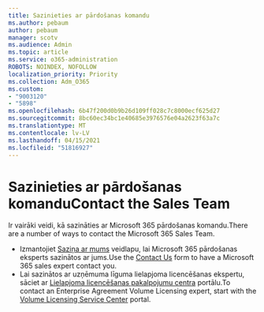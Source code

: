 ```yaml
---
title: Sazinieties ar pārdošanas komandu
ms.author: pebaum
author: pebaum
manager: scotv
ms.audience: Admin
ms.topic: article
ms.service: o365-administration
ROBOTS: NOINDEX, NOFOLLOW
localization_priority: Priority
ms.collection: Adm_O365
ms.custom:
- "9003120"
- "5898"
ms.openlocfilehash: 6b47f200d0b9b26d109ff028c7c8000ecf625d27
ms.sourcegitcommit: 8bc60ec34bc1e40685e3976576e04a2623f63a7c
ms.translationtype: MT
ms.contentlocale: lv-LV
ms.lasthandoff: 04/15/2021
ms.locfileid: "51816927"
---
```

# <a name="contact-the-sales-team"></a><span data-ttu-id="76162-102">Sazinieties ar pārdošanas komandu</span><span class="sxs-lookup"><span data-stu-id="76162-102">Contact the Sales Team</span></span>

<span data-ttu-id="76162-103">Ir vairāki veidi, kā sazināties ar Microsoft 365 pārdošanas komandu.</span><span class="sxs-lookup"><span data-stu-id="76162-103">There are a number of ways to contact the Microsoft 365 Sales Team.</span></span>

- <span data-ttu-id="76162-104">Izmantojiet  [Saziņa ar mums](https://go.microsoft.com/fwlink/p/?LinkId=518644&clcid=0x0409) veidlapu, lai Microsoft 365 pārdošanas eksperts sazinātos ar jums.</span><span class="sxs-lookup"><span data-stu-id="76162-104">Use the  [Contact Us](https://go.microsoft.com/fwlink/p/?LinkId=518644&clcid=0x0409)  form to have a Microsoft 365 sales expert contact you.</span></span>
- <span data-ttu-id="76162-105">Lai sazinātos ar uzņēmuma līguma lielapjoma licencēšanas ekspertu, sāciet ar  [Lielapjoma licencēšanas pakalpojumu centra](https://go.microsoft.com/fwlink/p/?LinkId=329762) portālu.</span><span class="sxs-lookup"><span data-stu-id="76162-105">To contact an Enterprise Agreement Volume Licensing expert, start with the  [Volume Licensing Service Center](https://go.microsoft.com/fwlink/p/?LinkId=329762) portal.</span></span>

